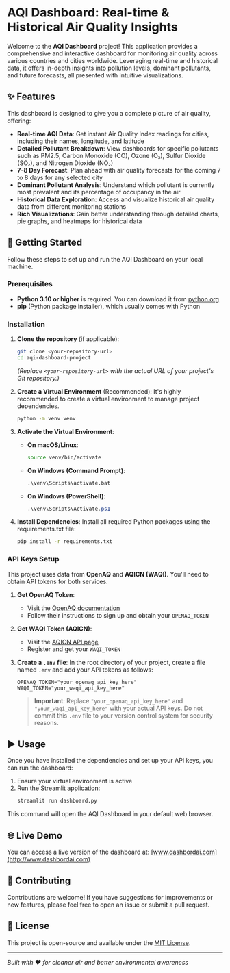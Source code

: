 # AQI Dashboard: Real-time & Historical Air Quality Insights

Welcome to the **AQI Dashboard** project! This application provides a comprehensive and interactive dashboard for monitoring air quality across various countries and cities worldwide. Leveraging real-time and historical data, it offers in-depth insights into pollution levels, dominant pollutants, and future forecasts, all presented with intuitive visualizations.

## ✨ Features

This dashboard is designed to give you a complete picture of air quality, offering:

- **Real-time AQI Data**: Get instant Air Quality Index readings for cities, including their names, longitude, and latitude
- **Detailed Pollutant Breakdown**: View dashboards for specific pollutants such as PM2.5, Carbon Monoxide (CO), Ozone (O₃), Sulfur Dioxide (SO₂), and Nitrogen Dioxide (NO₂)
- **7-8 Day Forecast**: Plan ahead with air quality forecasts for the coming 7 to 8 days for any selected city
- **Dominant Pollutant Analysis**: Understand which pollutant is currently most prevalent and its percentage of occupancy in the air
- **Historical Data Exploration**: Access and visualize historical air quality data from different monitoring stations
- **Rich Visualizations**: Gain better understanding through detailed charts, pie graphs, and heatmaps for historical data

## 🚀 Getting Started

Follow these steps to set up and run the AQI Dashboard on your local machine.

### Prerequisites

- **Python 3.10 or higher** is required. You can download it from [python.org](https://python.org)
- **pip** (Python package installer), which usually comes with Python

### Installation

1. **Clone the repository** (if applicable):
   ```bash
   git clone <your-repository-url>
   cd aqi-dashboard-project
   ```
   *(Replace `<your-repository-url>` with the actual URL of your project's Git repository.)*

2. **Create a Virtual Environment** (Recommended):
   It's highly recommended to create a virtual environment to manage project dependencies.
   ```bash
   python -m venv venv
   ```

3. **Activate the Virtual Environment**:
   - **On macOS/Linux**:
     ```bash
     source venv/bin/activate
     ```
   - **On Windows (Command Prompt)**:
     ```cmd
     .\venv\Scripts\activate.bat
     ```
   - **On Windows (PowerShell)**:
     ```powershell
     .\venv\Scripts\Activate.ps1
     ```

4. **Install Dependencies**:
   Install all required Python packages using the requirements.txt file:
   ```bash
   pip install -r requirements.txt
   ```

### API Keys Setup

This project uses data from **OpenAQ** and **AQICN (WAQI)**. You'll need to obtain API tokens for both services.

1. **Get OpenAQ Token**:
   - Visit the [OpenAQ documentation](https://docs.openaq.org/)
   - Follow their instructions to sign up and obtain your `OPENAQ_TOKEN`

2. **Get WAQI Token (AQICN)**:
   - Visit the [AQICN API page](https://aqicn.org/api/)
   - Register and get your `WAQI_TOKEN`

3. **Create a `.env` file**:
   In the root directory of your project, create a file named `.env` and add your API tokens as follows:
   ```env
   OPENAQ_TOKEN="your_openaq_api_key_here"
   WAQI_TOKEN="your_waqi_api_key_here"
   ```

   > **Important**: Replace `"your_openaq_api_key_here"` and `"your_waqi_api_key_here"` with your actual API keys. Do not commit this `.env` file to your version control system for security reasons.

## ▶️ Usage

Once you have installed the dependencies and set up your API keys, you can run the dashboard:

1. Ensure your virtual environment is active
2. Run the Streamlit application:
   ```bash
   streamlit run dashboard.py
   ```

This command will open the AQI Dashboard in your default web browser.

## 🌐 Live Demo

You can access a live version of the dashboard at: [www.dashbordai.com](http://www.dashbordai.com)

## 🤝 Contributing

Contributions are welcome! If you have suggestions for improvements or new features, please feel free to open an issue or submit a pull request.

## 📄 License

This project is open-source and available under the [MIT License](LICENSE).

---

*Built with ❤️ for cleaner air and better environmental awareness*